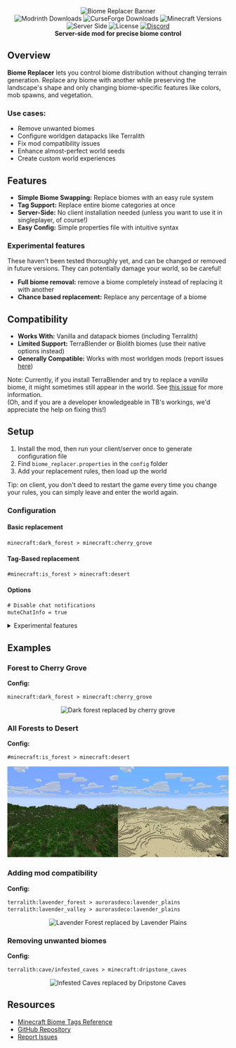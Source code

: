 <div align="center">
  <img src="https://cdn.modrinth.com/data/cached_images/49140522c0371f3ef71e14ad161300767b1fbc80_0.webp" alt="Biome Replacer Banner">
</div>

<div align="center">
  <img src="https://img.shields.io/modrinth/dt/biome-replacer?style=flat&logo=modrinth&logoColor=%2300AF5C&label=Modrinth&color=%2300AF5C&link=https%3A%2F%2Fmodrinth.com%2Fmod%2Fbiome-replacer" alt="Modrinth Downloads">
  <img src="https://img.shields.io/curseforge/dt/910274?style=flat&logo=CurseForge&logoColor=%23F16436&label=CurseForge&color=%23F16436&link=https%3A%2F%2Fwww.curseforge.com%2Fminecraft%2Fmc-mods%2Fbiome-replacer" alt="CurseForge Downloads">
  <img src="https://img.shields.io/badge/MC-1.19+-green?style=flat&logo=minecraft&logoColor=white" alt="Minecraft Versions">
  <img src="https://img.shields.io/badge/Side-Server-orange?style=flat" alt="Server Side">
  <img src="https://img.shields.io/github/license/WerDei/Biome-Replacer?style=flat&color=purple" alt="License">
<a href="https://discord.gg/z3h4d3Ux3p" target="_blank">
    <img src="https://img.shields.io/discord/1206800378486726716?style=flat&logo=Discord&label=Unofficial%20Discord&color=%235765F2" alt="Discord">
</a>
</div>

<div align="center">
  <strong>Server-side mod for precise biome control</strong>
</div>

## Overview

**Biome Replacer** lets you control biome distribution without changing terrain generation. 
Replace any biome with another while preserving the landscape's shape and only changing biome-specific features 
like colors, mob spawns, and vegetation.

### Use cases:

- Remove unwanted biomes
- Configure worldgen datapacks like Terralith
- Fix mod compatibility issues
- Enhance almost-perfect world seeds
- Create custom world experiences

## Features

- **Simple Biome Swapping:** Replace biomes with an easy rule system
- **Tag Support:** Replace entire biome categories at once
- **Server-Side:** No client installation needed (unless you want to use it in singleplayer, of course!)
- **Easy Config:** Simple properties file with intuitive syntax

### Experimental features
These haven't been tested thoroughly yet, and can be changed or removed in future versions.
They can potentially damage your world, so be careful!
- **Full biome removal:** remove a biome completely instead of replacing it with another
- **Chance based replacement:** Replace any percentage of a biome


## Compatibility

- **Works With:** Vanilla and datapack biomes (including Terralith)
- **Limited Support:** TerraBlender or Biolith biomes (use their native options instead)
- **Generally Compatible:** Works with most worldgen mods (report issues [here](https://github.com/WerDei/Biome-Replacer/issues))

Note: Currently, if you install TerraBlender and try to replace a _vanilla_ biome, 
it might sometimes still appear in the world. See [this issue](https://github.com/WerDei/Biome-Replacer/issues/21) for more information.  
(Oh, and if you are a developer knowledgeable in TB's workings, we'd appreciate the help on fixing this!)

## Setup

1. Install the mod, then run your client/server once to generate configuration file
2. Find `biome_replacer.properties` in the `config` folder
3. Add your replacement rules, then load up the world  

Tip: on client, you don't deed to restart the game every time you change your rules, you can simply leave and enter the world again.

### Configuration

#### Basic replacement
```
minecraft:dark_forest > minecraft:cherry_grove
```

#### Tag-Based replacement
```
#minecraft:is_forest > minecraft:desert
```

#### Options
```
# Disable chat notifications
muteChatInfo = true
```

<details>
<summary>Experimental features</summary>

Reminder: these aren't fully tested! 
Make sure everything works as it should before using these in a world you care about!

#### Remove biome without replacement
```
minecraft:desert > null
```

#### Chance-based replacement
```
! old_biome > new_biome [probability]
! For reference: 0.9 = 90%, 0.5 = 50%, 0.1 = 10%, etc.
minecraft:taiga > minecraft:desert 0.5
#minecraft:is_mountain > minecraft:badlands 0.35
```
</details>

## Examples

### Forest to Cherry Grove

**Config:**
```
minecraft:dark_forest > minecraft:cherry_grove
```

<div align="center">
  <img src="https://raw.githubusercontent.com/WerDei/Biome-Replacer/master/readme-files/example-1.png" alt="Dark forest replaced by cherry grove">
</div>

### All Forests to Desert

**Config:**
```
#minecraft:is_forest > minecraft:desert
```

<div align="center">
  <img src="https://raw.githubusercontent.com/WerDei/Biome-Replacer/omniversion/readme-files/example-5.png" alt="Two forest types replaced by Desert">
</div>

### Adding mod compatibility

**Config:**
```
terralith:lavender_forest > aurorasdeco:lavender_plains
terralith:lavender_valley > aurorasdeco:lavender_plains
```

<div align="center">
  <img src="https://raw.githubusercontent.com/WerDei/Biome-Replacer/master/readme-files/example-2.png" alt="Lavender Forest replaced by Lavender Plains">
</div>

### Removing unwanted biomes

**Config:**
```
terralith:cave/infested_caves > minecraft:dripstone_caves
```

<div align="center">
  <img src="https://raw.githubusercontent.com/WerDei/Biome-Replacer/master/readme-files/example-4.png" alt="Infested Caves replaced by Dripstone Caves">
</div>

## Resources

* [Minecraft Biome Tags Reference](https://mcreator.net/wiki/minecraft-biome-tags-list)
* [GitHub Repository](https://github.com/WerDei/Biome-Replacer)
* [Report Issues](https://github.com/WerDei/Biome-Replacer/issues)

